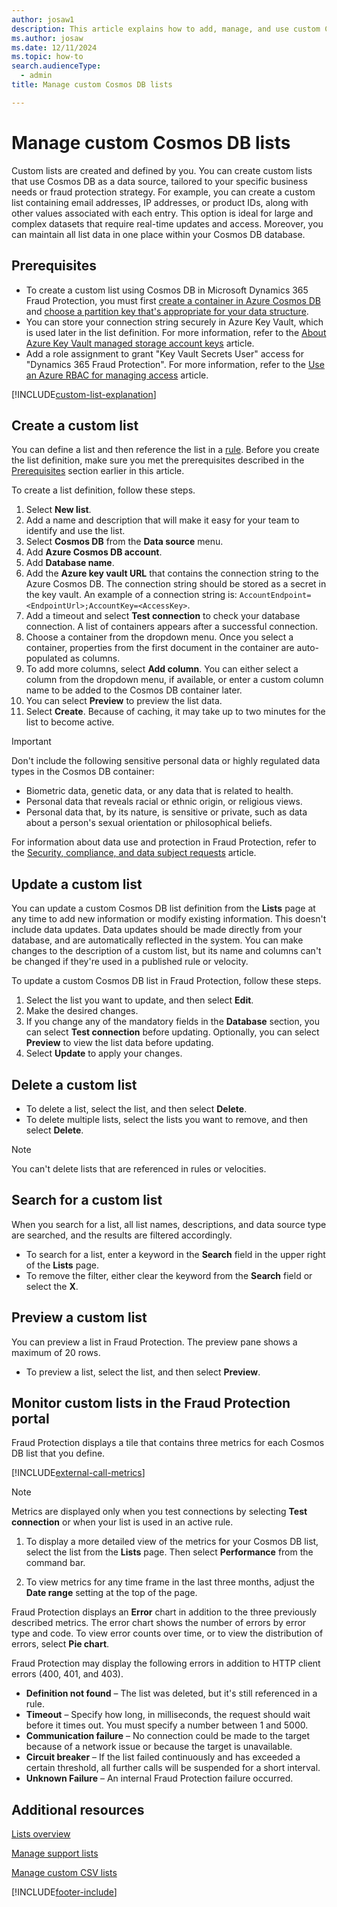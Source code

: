 ```yaml
---
author: josaw1
description: This article explains how to add, manage, and use custom Cosmos DB lists to manage information, fight fraud, and enforce business policies in Microsoft Dynamics 365 Fraud Protection.
ms.author: josaw
ms.date: 12/11/2024
ms.topic: how-to
search.audienceType:
  - admin
title: Manage custom Cosmos DB lists

---
```


# Manage custom Cosmos DB lists

Custom lists are created and defined by you. You can create custom lists that use Cosmos DB as a data source, tailored to your specific business needs or fraud protection strategy. For example, you can create a custom list containing email addresses, IP addresses, or product IDs, along with other values associated with each entry. This option is ideal for large and complex datasets that require real-time updates and access. Moreover, you can maintain all list data in one place within your Cosmos DB database.

## Prerequisites

- To create a custom list using Cosmos DB in Microsoft Dynamics 365 Fraud Protection, you must first [create a container in Azure Cosmos DB](/azure/cosmos-db/nosql/how-to-create-container) and [choose a partition key that's appropriate for your data structure](/azure/cosmos-db/partitioning-overview#choose-partitionkey).
- You can store your connection string securely in Azure Key Vault, which is used later in the list definition. For more information, refer to the [About Azure Key Vault managed storage account keys](/azure/key-vault/secrets/about-managed-storage-account-keys) article.
- Add a role assignment to grant "Key Vault Secrets User" access for "Dynamics 365 Fraud Protection". For more information, refer to the [Use an Azure RBAC for managing access](/azure/key-vault/general/rbac-guide#best-practices-for-individual-keys-secrets-and-certificates-role-assignments) article.

[!INCLUDE[custom-list-explanation](includes/custom-list-explanation.md)]

## Create a custom list

You can define a list and then reference the list in a [rule](rules.md). Before you create the list definition, make sure you met the prerequisites described in the [Prerequisites](manage-cosmos-db-lists.md#prerequisites) section earlier in this article.

To create a list definition, follow these steps.

1. Select **New list**.
1. Add a name and description that will make it easy for your team to identify and use the list.
1. Select **Cosmos DB** from the **Data source** menu.
1. Add **Azure Cosmos DB account**.
1. Add **Database name**.
1. Add the **Azure key vault URL** that contains the connection string to the Azure Cosmos DB. The connection string should be stored as a secret in the key vault. An example of a connection string is: `AccountEndpoint=<EndpointUrl>;AccountKey=<AccessKey>`.
1. Add a timeout and select **Test connection** to check your database connection. A list of containers appears after a successful connection.
1. Choose a container from the dropdown menu. Once you select a container, properties from the first document in the container are auto-populated as columns.
1. To add more columns, select  **Add column**. You can either select a column from the dropdown menu, if available, or enter a custom column name to be added to the Cosmos DB container later.
1. You can select **Preview** to preview the list data.
1. Select **Create**. Because of caching, it may take up to two minutes for the list to become active.

> [!IMPORTANT]
> Don't include the following sensitive personal data or highly regulated data types in the Cosmos DB container:
>
> - Biometric data, genetic data, or any data that is related to health.
> - Personal data that reveals racial or ethnic origin, or religious views.
> - Personal data that, by its nature, is sensitive or private, such as data about a person's sexual orientation or philosophical beliefs.
>
> For information about data use and protection in Fraud Protection, refer to the [Security, compliance, and data subject requests](security-compliance.md) article.

## Update a custom list

You can update a custom Cosmos DB list definition from the **Lists** page at any time to add new information or modify existing information. This doesn't include data updates. Data updates should be made directly from your database, and are automatically reflected in the system. You can make changes to the description of a custom list, but its name and columns can't be changed if they're used in a published rule or velocity.

To update a custom Cosmos DB list in Fraud Protection, follow these steps.

1. Select the list you want to update, and then select **Edit**.
1. Make the desired changes.
1. If you change any of the mandatory fields in the **Database** section, you can select **Test connection** before updating. Optionally, you can select **Preview** to view the list data before updating.
1. Select **Update** to apply your changes.

## Delete a custom list

- To delete a list, select the list, and then select **Delete**.
- To delete multiple lists, select the lists you want to remove, and then select **Delete**.

> [!NOTE]
You can't delete lists that are referenced in rules or velocities.

## Search for a custom list

When you search for a list, all list names, descriptions, and data source type are searched, and the results are filtered accordingly.

- To search for a list, enter a keyword in the **Search** field in the upper right of the **Lists** page.
- To remove the filter, either clear the keyword from the **Search** field or select the **X**.

## Preview a custom list

You can preview a list in Fraud Protection. The preview pane shows a maximum of 20 rows.

- To preview a list, select the list, and then select **Preview**.

## Monitor custom lists in the Fraud Protection portal

Fraud Protection displays a tile that contains three metrics for each Cosmos DB list that you define.

[!INCLUDE[external-call-metrics](includes/external-call-metrics.md)]

> [!NOTE]
> Metrics are displayed only when you test connections by selecting **Test connection** or when your list is used in an active rule.

1. To display a more detailed view of the metrics for your Cosmos DB list, select the list from the **Lists** page. Then select **Performance** from the command bar. 

2. To view metrics for any time frame in the last three months, adjust the **Date range** setting at the top of the page.

Fraud Protection displays an **Error** chart in addition to the three previously described metrics. The error chart shows the number of errors by error type and code. To view error counts over time, or to view the distribution of errors, select **Pie chart**.

Fraud Protection may display the following errors in addition to HTTP client errors (400, 401, and 403).

- **Definition not found** – The list was deleted, but it's still referenced in a rule.
- **Timeout** – Specify how long, in milliseconds, the request should wait before it times out. You must specify a number between 1 and 5000.
- **Communication failure** – No connection could be made to the target because of a network issue or because the target is unavailable.
- **Circuit breaker** – If the list failed continuously and has exceeded a certain threshold, all further calls will be suspended for a short interval.
- **Unknown Failure** – An internal Fraud Protection failure occurred.

## Additional resources

[Lists overview](lists-overview.md)

[Manage support lists](manage-support-lists.md)

[Manage custom CSV lists](lists.md)

[!INCLUDE[footer-include](includes/footer-banner.md)]
